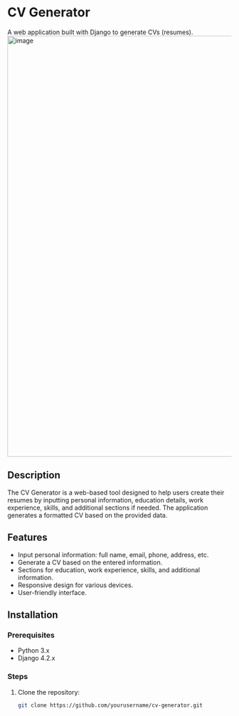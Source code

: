 # CV Generator

A web application built with Django to generate CVs (resumes).
<img width="946" alt="image" src="https://github.com/IsmaelKiprop/CV_GENERATOR/assets/133222922/90d3ab7f-ebd9-458f-9e9f-38d7ef5c2af8">
## Description

The CV Generator is a web-based tool designed to help users create their resumes by inputting personal information, education details, work experience, skills, and additional sections if needed. The application generates a formatted CV based on the provided data.

## Features

- Input personal information: full name, email, phone, address, etc.
- Generate a CV based on the entered information.
- Sections for education, work experience, skills, and additional information.
- Responsive design for various devices.
- User-friendly interface.

## Installation

### Prerequisites

- Python 3.x
- Django 4.2.x

### Steps

1. Clone the repository:

   ```bash
   git clone https://github.com/yourusername/cv-generator.git
